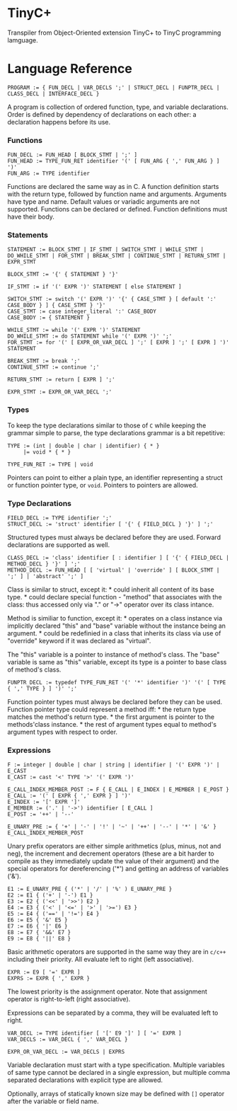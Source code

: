# TinyC+
Transpiler from Object-Oriented extension TinyC+ to TinyC programming lamguage.

# Language Reference

    PROGRAM := { FUN_DECL | VAR_DECLS ';' | STRUCT_DECL | FUNPTR_DECL | CLASS_DECL | INTERFACE_DECL }

A program is collection of ordered function, type, and variable declarations. Order is defined by dependency of declarations on each other: a declaration happens before its use.

### Functions

    FUN_DECL := FUN_HEAD [ BLOCK_STMT | ';' ]
    FUN_HEAD := TYPE_FUN_RET identifier '(' [ FUN_ARG { ',' FUN_ARG } ] ')'
    FUN_ARG := TYPE identifier

Functions are declared the same way as in C. A function definition starts with the return type, followed by function name and arguments. Arguments have type and name. Default values or variadic arguments are not supported. Functions can be declared or defined. Function definitions must have their body.

### Statements

    STATEMENT := BLOCK_STMT | IF_STMT | SWITCH_STMT | WHILE_STMT | DO_WHILE_STMT | FOR_STMT | BREAK_STMT | CONTINUE_STMT | RETURN_STMT | EXPR_STMT

    BLOCK_STMT := '{' { STATEMENT } '}'

    IF_STMT := if '(' EXPR ')' STATEMENT [ else STATEMENT ]

    SWITCH_STMT := switch '(' EXPR ')' '{' { CASE_STMT } [ default ':' CASE_BODY } ] { CASE_STMT } '}'
    CASE_STMT := case integer_literal ':' CASE_BODY
    CASE_BODY := { STATEMENT }

    WHILE_STMT := while '(' EXPR ')' STATEMENT
    DO_WHILE_STMT := do STATEMENT while '(' EXPR ')' ';'
    FOR_STMT := for '(' [ EXPR_OR_VAR_DECL ] ';' [ EXPR ] ';' [ EXPR ] ')' STATEMENT

    BREAK_STMT := break ';'
    CONTINUE_STMT := continue ';'

    RETURN_STMT := return [ EXPR ] ';'

    EXPR_STMT := EXPR_OR_VAR_DECL ';'

### Types

To keep the type declarations similar to those of `C` while keeping the grammar simple to parse, the type declarations grammar is a bit repetitive:

    TYPE := (int | double | char | identifier) { * }
         |= void * { * }

    TYPE_FUN_RET := TYPE | void

Pointers can point to either a plain type, an identifier representing a struct or function pointer type, or `void`. Pointers to pointers are allowed.

### Type Declarations

    FIELD_DECL := TYPE identifier ';'
    STRUCT_DECL := 'struct' identifier [ '{' { FIELD_DECL } '}' ] ';'

Structured types must always be declared before they are used. Forward declarations are supported as well.

    CLASS_DECL := 'class' identifier [ : identifier ] [ '{' { FIELD_DECL | METHOD_DECL } '}' ] ';'
    METHOD_DECL := FUN_HEAD [ [ 'virtual' | 'override' ] [ BLOCK_STMT | ';' ] | 'abstract' ';' ]

Class is similar to struct, except it:
    * could inherit all content of its base type.
    * could declare special function - "method" that associates with the class: thus accessed only via "." or "->" operator over its class intance.

Method is similiar to function, except it:
    * operates on a class instance via implicitly declared "this" and "base" variable without the instance being an argument.
    * could be redefinied in a class that inherits its class via use of "override" keyword if it was declared as "virtual".

The "this" variable is a pointer to instance of method's class.
The "base" variable is same as "this" variable, except its type is a pointer to base class of method's class. 

    FUNPTR_DECL := typedef TYPE_FUN_RET '(' '*' identifier ')' '(' [ TYPE { ',' TYPE } ] ')' ';'

Function pointer types must always be declared before they can be used. Function pointer type could represent a method iff:
    * the return type matches the method's return type.
    * the first argument is pointer to the methods'class instance.
    * the rest of argument types equal to method's argument types with respect to order.

### Expressions

    F := integer | double | char | string | identifier | '(' EXPR ')' | E_CAST
    E_CAST := cast '<' TYPE '>' '(' EXPR ')'

    E_CALL_INDEX_MEMBER_POST := F { E_CALL | E_INDEX | E_MEMBER | E_POST }
    E_CALL := '(' [ EXPR { ',' EXPR } ] ')'
    E_INDEX := '[' EXPR ']'
    E_MEMBER := ('.' | '->') identifier [ E_CALL ]
    E_POST := '++' | '--'

    E_UNARY_PRE := { '+' | '-' | '!' | '~' | '++' | '--' | '*' | '&' } E_CALL_INDEX_MEMBER_POST

Unary prefix operators are either simple arithmetics (plus, minus, not and neg), the increment and decrement operators (these are a bit harder to compile as they immediately update the value of their argument) and the special operators for dereferencing ('*') and getting an address of variables ('&').

    E1 := E_UNARY_PRE { ('*' | '/' | '%' ) E_UNARY_PRE }
    E2 := E1 { ('+' | '-') E1 }
    E3 := E2 { ('<<' | '>>') E2 }
    E4 := E3 { ('<' | '<=' | '>' | '>=') E3 }
    E5 := E4 { ('==' | '!=') E4 }
    E6 := E5 { '&' E5 }
    E7 := E6 { '|' E6 }
    E8 := E7 { '&&' E7 }
    E9 := E8 { '||' E8 }

Basic arithmetic operators are supported in the same way they are in `c/c++` including their priority. All evaluate left to right (left associative).

    EXPR := E9 [ '=' EXPR ]
    EXPRS := EXPR { ',' EXPR }

The lowest priority is the assignment operator. Note that assignment operator is right-to-left (right associative).

Expressions can be separated by a comma, they will be evaluated left to right.

    VAR_DECL := TYPE identifier [ '[' E9 ']' ] [ '=' EXPR ]
    VAR_DECLS := VAR_DECL { ',' VAR_DECL }

    EXPR_OR_VAR_DECL := VAR_DECLS | EXPRS

Variable declaration must start with a type specification. Multiple variables of same type cannot be declared in a single expression, but multiple comma separated declarations with explicit type are allowed.

Optionally, arrays of statically known size may be defined with `[]` operator after the variable or field name.
